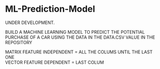 # ML-Prediction-Model
UNDER DEVELOPMENT.<br>

BUILD A MACHINE LEARNING MODEL TO PREDICT THE POTENTIAL PURCHASE OF A CAR USING THE DATA IN THE DATA.CSV VALUE IN THE REPOSITORY<br>

MATRIX FEATURE INDEPENDENT = ALL THE COLUMS UNTIL THE LAST ONE<br>
VECTOR FEATURE DEPENDENT = LAST COLUM<br>
